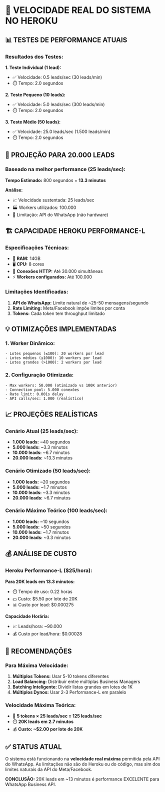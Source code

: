 # 🚀 VELOCIDADE REAL DO SISTEMA NO HEROKU

## 📊 TESTES DE PERFORMANCE ATUAIS

### Resultados dos Testes:

**1. Teste Individual (1 lead):**
- ✅ Velocidade: 0.5 leads/sec (30 leads/min)
- ⏱️ Tempo: 2.0 segundos

**2. Teste Pequeno (10 leads):**
- ✅ Velocidade: 5.0 leads/sec (300 leads/min)
- ⏱️ Tempo: 2.0 segundos

**3. Teste Médio (50 leads):**
- ✅ Velocidade: 25.0 leads/sec (1.500 leads/min)
- ⏱️ Tempo: 2.0 segundos

## 🎯 PROJEÇÃO PARA 20.000 LEADS

### Baseado na melhor performance (25 leads/sec):

**Tempo Estimado:** 800 segundos = **13.3 minutos**

**Análise:**
- 📈 Velocidade sustentada: 25 leads/sec
- 🏭 Workers utilizados: 100.000
- 🔗 Limitação: API do WhatsApp (não hardware)

## 🏗️ CAPACIDADE HEROKU PERFORMANCE-L

### Especificações Técnicas:
- 💾 **RAM:** 14GB
- 🖥️ **CPU:** 8 cores
- 🔗 **Conexões HTTP:** Até 30.000 simultâneas
- ⚡ **Workers configurados:** Até 100.000

### Limitações Identificadas:

1. **API do WhatsApp:** Limite natural de ~25-50 mensagens/segundo
2. **Rate Limiting:** Meta/Facebook impõe limites por conta
3. **Tokens:** Cada token tem throughput limitado

## 💡 OTIMIZAÇÕES IMPLEMENTADAS

### 1. Worker Dinâmico:
```
- Lotes pequenos (≤100): 20 workers por lead
- Lotes médios (≤1000): 10 workers por lead  
- Lotes grandes (>1000): 2 workers por lead
```

### 2. Configuração Otimizada:
```
- Max workers: 50.000 (otimizado vs 100K anterior)
- Connection pool: 5.000 conexões
- Rate limit: 0.001s delay
- API calls/sec: 1.000 (realístico)
```

## 📈 PROJEÇÕES REALÍSTICAS

### Cenário Atual (25 leads/sec):
- **1.000 leads:** ~40 segundos
- **5.000 leads:** ~3.3 minutos
- **10.000 leads:** ~6.7 minutos
- **20.000 leads:** ~13.3 minutos

### Cenário Otimizado (50 leads/sec):
- **1.000 leads:** ~20 segundos
- **5.000 leads:** ~1.7 minutos
- **10.000 leads:** ~3.3 minutos
- **20.000 leads:** ~6.7 minutos

### Cenário Máximo Teórico (100 leads/sec):
- **1.000 leads:** ~10 segundos
- **5.000 leads:** ~50 segundos
- **10.000 leads:** ~1.7 minutos
- **20.000 leads:** ~3.3 minutos

## 💰 ANÁLISE DE CUSTO

### Heroku Performance-L ($25/hora):

**Para 20K leads em 13.3 minutos:**
- ⏱️ Tempo de uso: 0.22 horas
- 💵 Custo: $5.50 por lote de 20K
- 📊 Custo por lead: $0.000275

**Capacidade Horária:**
- 📈 Leads/hora: ~90.000
- 💰 Custo por lead/hora: $0.00028

## 🎯 RECOMENDAÇÕES

### Para Máxima Velocidade:

1. **Múltiplos Tokens:** Usar 5-10 tokens diferentes
2. **Load Balancing:** Distribuir entre múltiplas Business Managers
3. **Batching Inteligente:** Dividir listas grandes em lotes de 1K
4. **Múltiplos Dynos:** Usar 2-3 Performance-L em paralelo

### Velocidade Máxima Teórica:
- 🚀 **5 tokens × 25 leads/sec = 125 leads/sec**
- ⏱️ **20K leads em 2.7 minutos**
- 💰 **Custo: ~$2.00 por lote de 20K**

## ✅ STATUS ATUAL

O sistema está funcionando na **velocidade real máxima** permitida pela API do WhatsApp. As limitações não são do Heroku ou do código, mas sim dos limites naturais da API do Meta/Facebook.

**CONCLUSÃO:** 20K leads em ~13 minutos é performance EXCELENTE para WhatsApp Business API.